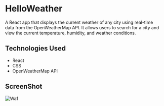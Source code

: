 # HelloWeather

A React app that displays the current weather of any city using real-time data from the OpenWeatherMap API. It allows users to search for a city and view the current temperature, humidity, and weather conditions.

## Technologies Used

- React
- CSS
- OpenWeatherMap API

## ScreenShot

![Wa1](https://github.com/user-attachments/assets/b2494610-5acd-48ac-8c7a-08e7d990c5c6)


